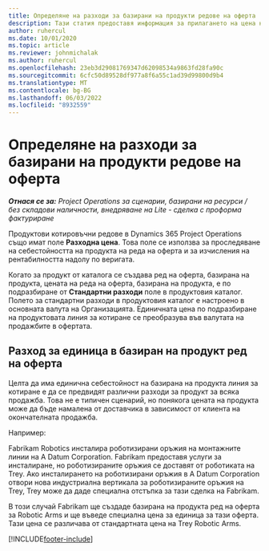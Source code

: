 ```yaml
---
title: Определяне на разходи за базирани на продукти редове на оферта
description: Тази статия предоставя информация за прилагането на цена на разходите към ред от оферта, базирана на продукт.
author: ruhercul
ms.date: 10/01/2020
ms.topic: article
ms.reviewer: johnmichalak
ms.author: ruhercul
ms.openlocfilehash: 23eb3d29081769347d62098534a9863fd28fa90c
ms.sourcegitcommit: 6cfc50d89528df977a8f6a55c1ad39d99800d9b4
ms.translationtype: MT
ms.contentlocale: bg-BG
ms.lasthandoff: 06/03/2022
ms.locfileid: "8932559"
---
```

# <a name="costing-product-based-quote-lines"></a>Определяне на разходи за базирани на продукти редове на оферта

_**Отнася се за:** Project Operations за сценарии, базирани на ресурси / без складови наличности, внедряване на Lite - сделка с проформа фактуриране_


Продуктови котировъчни редове в Dynamics 365 Project Operations също имат поле **Разходна цена**. Това поле се използва за проследяване на себестойността на продукта на реда на оферта и за изчисления на рентабилността надолу по веригата.

Когато за продукт от каталога се създава ред на оферта, базирана на продукта, цената на реда на оферта, базирана на продукта, е по подразбиране от **Стандартни разходи** поле в продуктовия каталог. Полето за стандартни разходи в продуктовия каталог е настроено в основната валута на Организацията. Единичната цена по подразбиране на продуктовата линия за котиране се преобразува във валутата на продажбите в офертата.

## <a name="unit-cost-on-a-product-based-quote-line"></a>Разход за единица в базиран на продукт ред на оферта

Целта да има единична себестойност на базирана на продукта линия за котиране е да се предвидят различни разходи за продукт за всяка продажба. Това не е типичен сценарий, но понякога цената на продукта може да бъде намалена от доставчика в зависимост от клиента на окончателната продажба.

Например:

Fabrikam Robotics инсталира роботизирани оръжия на монтажните линии на A Datum Corporation. Fabrikam предоставя услуги за инсталиране, но роботизираните оръжия се доставят от роботиката на Trey. Ако инсталирането на роботизирани оръжия в A Datum Corporation отвори нова индустриална вертикала за роботизираните оръжия на Trey, Trey може да даде специална отстъпка за тази сделка на Fabrikam.

В този случай Fabrikam ще създаде базирана на продукта ред на оферта за Robotic Arms и ще въведе специална цена за единица за тази оферта. Тази цена се различава от стандартната цена на Trey Robotic Arms.


[!INCLUDE[footer-include](../../includes/footer-banner.md)]
